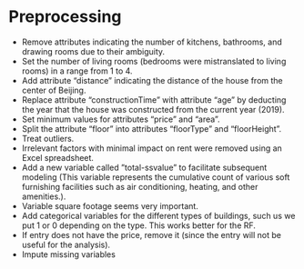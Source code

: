 # Preprocessing

- Remove attributes indicating the number of kitchens, bathrooms, and drawing rooms due to their ambiguity.
- Set the number of living rooms (bedrooms were mistranslated to living rooms) in a range from 1 to 4.
- Add attribute “distance” indicating the distance of the house from the center of Beijing.
- Replace attribute “constructionTime” with attribute “age” by deducting the year that the house was constructed from the current year (2019).
- Set minimum values for attributes “price” and “area”.
- Split the attribute “floor” into attributes “floorType” and “floorHeight”.
- Treat outliers.
- Irrelevant factors with minimal impact on rent were removed using an Excel spreadsheet.
- Add a new variable called ”total-ssvalue” to facilitate subsequent modeling (This variable represents the cumulative count of various soft furnishing facilities such as air conditioning, heating, and other amenities.).
- Variable square footage seems very important.
- Add categorical variables for the different types of buildings, such us we put 1 or 0 depending on the type. This works better for the RF.
- If entry does not have the price, remove it (since the entry will not be useful for the analysis).
- Impute missing variables
